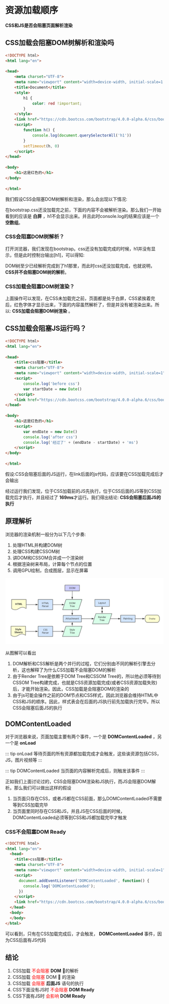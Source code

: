 # 资源加载顺序

**CSS和JS是否会阻塞页面解析渲染**

## CSS加载会阻塞DOM树解析和渲染吗

```html
<!DOCTYPE html>
<html lang="en">

<head>
    <meta charset="UTF-8">
    <meta name="viewport" content="width=device-width, initial-scale=1.0">
    <title>Document</title>
    <style>
        h1 {
            color: red !important;
        }
    </style>
    <link href="https://cdn.bootcss.com/bootstrap/4.0.0-alpha.6/css/bootstrap.css" rel="stylesheet">
    <script>
        function h() {
            console.log(document.querySelectorAll('h1'))
        }
        setTimeout(h, 0)
    </script>
</head>

<body>
    <h1>这是红色的</h1>
</body>

</html>
```

我们假设CSS会阻塞DOM树解析和渲染，那么会出现以下情况:

在bootstrap.css还没加载完之前，下面的内容不会被解析渲染。那么我们一开始看到的应该是 **白屏** ，h1不会显示出来。并且此时console.log的结果应该是一个 **空数组**。

### CSS会阻塞DOM树解析？
打开浏览器，我们发现在bootstrap。css还没有加载完成的时候，h1并没有显示，但是此时控制台输出[h1]，可以得知:

DOM树至少已经解析完成到了h1那里，而此时css还没加载完成，也就说明，**CSS并不会阻塞DOM树的解析**。

### CSS加载会阻塞DOM树渲染？
上面操作可以发现，在CSS未加载完之前，页面都是处于白屏，CSS紧挨着完后，红色字体才显示出来，下面的内容虽然解析了，但是并没有被渲染出来。所以: **CSS加载会阻塞DOM树渲染** 。

## CSS加载会阻塞JS运行吗？
```html
<!DOCTYPE html>
<html lang="en">

<head>
    <title>css阻塞</title>
    <meta charset="UTF-8">
    <meta name="viewport" content="width=device-width, initial-scale=1">
    <script>
        console.log('before css')
        var startDate = new Date()
    </script>
    <link href="https://cdn.bootcss.com/bootstrap/4.0.0-alpha.6/css/bootstrap.css" rel="stylesheet">
</head>

<body>
    <h1>这是红色的</h1>
    <script>
        var endDate = new Date()
        console.log('after css')
        console.log('经过了' + (endDate - startDate) + 'ms')
    </script>
</body>

</html>
```

假设:CSS会阻塞后面的JS运行，在link后面的js代码，应该要在CSS加载完成后才会输出

经过运行我们发现，位于CSS加载前的JS先执行，位于CSS后面的JS等到CSS加载完后才执行，并且经过了 **169ms**才运行。我们得出结论: **CSS会阻塞后面JS的执行**

## 原理解析
浏览器的渲染机制一般分为以下几个步奏:
1. 处理HTML并构建DOM树
2. 处理CSS构建CSSOM树
3. 讲DOM和CSSOM合并成一个渲染树
4. 根据渲染树来布局，计算每个节点的位置
5. 调用GPU绘制，合成图层，显示在屏幕

![](/optimization/Rendering.png)

从图解可以看出
1. DOM解析和CSS解析是两个并行的过程，它们分别由不同的解析引擎去分析，这也解释了为什么CSS加载不会阻塞DOM的解析
2. 由于Render Tree是依赖于DOM Tree和CSSOM Tree的，所以他必须等待到CSSOM Tree构建完成，也就是CSS资源加载完成(或者CSS资源加载失败)后，才能开始渲染。因此，CSS加载是会阻塞DOM的渲染的
3. 由于js可能会操作之前的DOM节点和CSS样式，因此浏览器会维持HTML中CSS和JS的顺序。因此，样式表会在后面的JS执行前先加载执行完毕。所以CSS会阻塞后面JS的执行

## DOMContentLoaded
对于浏览器来说，页面加载主要有两个事件，一个是 **DOMContentLoaded** ，另一个是 **onLoad**

::: tip onLoad
等待页面的所有资源都加载完成才会触发，这些诶资源包括CSS，JS，图片视频等
:::

::: tip DOMContentLoaded
当页面的内容解析完成后，则触发该事件
:::

正如我们上面讨论过的，CSS会阻塞DOM渲染和JS执行，而JS会阻塞DOM解析。那么我们可以做出这样的假设
1. 当页面只存在CSS，或者JS都在CSS前面，那么DOMContentLoaded不需要等到CSS加载完毕
2. 当页面里同时存在CSS和JS，并且JS在CSS后面的时候，DOMContentLoaded必须等到CSS和JS都加载完毕才触发

### CSS不会阻塞DOM Ready

```html
<!DOCTYPE html>
<html lang="en">
  <head>
    <title>css阻塞</title>
    <meta charset="UTF-8">
    <meta name="viewport" content="width=device-width, initial-scale=1">
    <script>
      document.addEventListener('DOMContentLoaded', function() {
        console.log('DOMContentLoaded');
      })
    </script>
    <link href="https://cdn.bootcss.com/bootstrap/4.0.0-alpha.6/css/bootstrap.css" rel="stylesheet">
  </head>
  <body>
  </body>
</html>
```

可以看到，只有在CSS加载完成后，才会触发， **DOMContentLoaded** 事件，因为CSS后面有JS代码

## 结论
1. CSS加载 <font color='red'> 不会阻塞 </font> **DOM** 🌲的解析
2. CSS加载 <font color='red'> 会阻塞 </font> DOM 🌲 的渲染
3. CSS加载 <font color='red'>会阻塞 </font> **后面JS** 语句的执行
4. CSS下面没有JS时 <font color='red'>不会阻塞</font> **DOM Ready**
5. CSS下面有JS时 <font color='red'>会影响</font> **DOM Ready**
